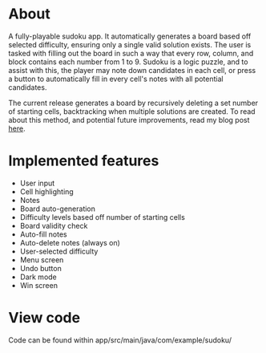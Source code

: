 # About

A fully-playable sudoku app. It automatically generates a board based off selected difficulty, ensuring only a single valid solution exists.
The user is tasked with filling out the board in such a way that every row, column, and block contains each number from 1 to 9.
Sudoku is a logic puzzle, and to assist with this, the player may note down candidates in each cell, 
or press a button to automatically fill in every cell's notes with all potential candidates. 

The current release generates a board by recursively deleting a set number of starting cells, backtracking when multiple solutions are created.
To read about this method, and potential future improvements, read my blog post [here](https://mortonjack.github.io/blog/generating-sudokus/).

# Implemented features
- User input
- Cell highlighting
- Notes
- Board auto-generation
- Difficulty levels based off number of starting cells
- Board validity check
- Auto-fill notes
- Auto-delete notes (always on)
- User-selected difficulty
- Menu screen
- Undo button
- Dark mode
- Win screen

# View code
Code can be found within app/src/main/java/com/example/sudoku/
